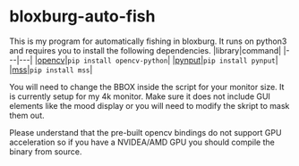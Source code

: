 # bloxburg-auto-fish

This is my program for automatically fishing in bloxburg. It runs on python3 and requires you to install the following dependencies.
|library|command|
|---|---|
|[opencv](https://pypi.org/project/opencv-python/)|`pip install opencv-python`|
|[pynput](https://pypi.org/project/pynput/)|`pip install pynput`|
|[mss](https://pypi.org/project/mss/)|`pip install mss`|

You will need to change the BBOX inside the script for your monitor size. It is currently setup for my 4k monitor. Make sure it does not include GUI elements like the mood display or you will need to modify the skript to mask them out.

Please understand that the pre-built opencv bindings do not support GPU acceleration so if you have a NVIDEA/AMD GPU you should compile the binary from source.
